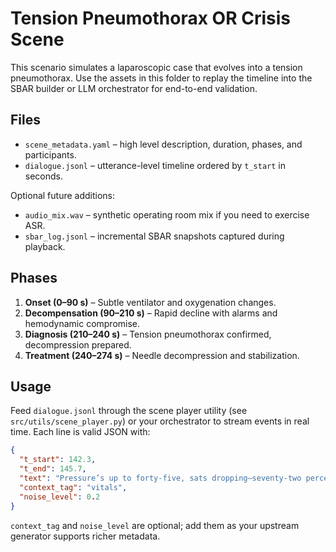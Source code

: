 # Tension Pneumothorax OR Crisis Scene

This scenario simulates a laparoscopic case that evolves into a tension pneumothorax. Use the assets in this folder to replay the timeline into the SBAR builder or LLM orchestrator for end-to-end validation.

## Files
- `scene_metadata.yaml` – high level description, duration, phases, and participants.
- `dialogue.jsonl` – utterance-level timeline ordered by `t_start` in seconds.

Optional future additions:
- `audio_mix.wav` – synthetic operating room mix if you need to exercise ASR.
- `sbar_log.jsonl` – incremental SBAR snapshots captured during playback.

## Phases
1. **Onset (0–90 s)** – Subtle ventilator and oxygenation changes.
2. **Decompensation (90–210 s)** – Rapid decline with alarms and hemodynamic compromise.
3. **Diagnosis (210–240 s)** – Tension pneumothorax confirmed, decompression prepared.
4. **Treatment (240–274 s)** – Needle decompression and stabilization.

## Usage
Feed `dialogue.jsonl` through the scene player utility (see `src/utils/scene_player.py`) or your orchestrator to stream events in real time. Each line is valid JSON with:

```json
{
  "t_start": 142.3,
  "t_end": 145.7,
  "text": "Pressure’s up to forty-five, sats dropping—seventy-two percent",
  "context_tag": "vitals",
  "noise_level": 0.2
}
```

`context_tag` and `noise_level` are optional; add them as your upstream generator supports richer metadata.
